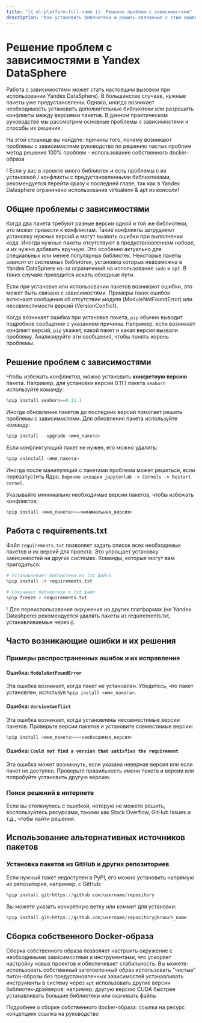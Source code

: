 ```yaml
---
title: "{{ ml-platform-full-name }}. Решение проблем с зависимостями"
description: "Как установить библиотеки и решить связанные с этим ошибки {{ ml-platform-full-name }}? Ответы на этот и другие вопросы в данной статье."
---
```


# Решение проблем с зависимостями в Yandex DataSphere

Работа с зависимостями может стать настоящим вызовом при использовании Yandex DataSphere). В большинстве случаев, нужные пакеты уже предустановлены. Однако, иногда возникает необходимость установить дополнительные библиотеки или разрешить конфликты между версиями пакетов. В данном практическом руководстве мы рассмотрим основные проблемы с зависимостями и способы их решения.

На этой странице вы найдете:
причины того, почему возникают проблемы с зависимостями
руководство по решению частых проблем
метод решения 100% проблем - использование собственного docker-образа

! Если у вас в проекте много библиотек и есть проблемы с их установкой / конфликты с предустановленными библиотеками, рекомендуется перейти сразу к последней главе, так как в Yandex Datasphere ограничено использование virtualenv & apt из консоли!

## Общие проблемы с зависимостями

Когда два пакета требуют разные версии одной и той же библиотеки, это может привести к конфликтам. Такие конфликты затрудняют установку нужных версий и могут вызвать ошибки при выполнении кода.
Иногда нужные пакеты отсутствуют в предустановленном наборе, и их нужно добавить вручную. Это особенно актуально для специальных или менее популярных библиотек.
Некоторые пакеты зависят от системных библиотек, установка которых невозможна в Yandex DataSphere из-за ограничений на использование `sudo` и `apt`. В таких случаях приходится искать обходные пути.

Если при установке или использовании пакетов возникают ошибки, это может быть связано с зависимостями. Примеры таких ошибок включают сообщения об отсутствии модуля (ModuleNotFoundError) или несовместимости версий (VersionConflict).

Когда возникает ошибка при установке пакета, `pip` обычно выводит подробное сообщение с указанием причины. Например, если возникает конфликт версий, `pip` укажет, какой пакет и какая версия вызвали проблему. Анализируйте эти сообщения, чтобы понять корень проблемы.

## Решение проблем с зависимостями

Чтобы избежать конфликтов, можно установить **конкретную версию** пакета. Например, для установки версии 0.11.1 пакета `seaborn` используйте команду:

```python
%pip install seaborn==0.11.1
```

Иногда обновление пакетов до последних версий помогает решить проблемы с зависимостями. Для обновления пакета используйте команду:

```python
%pip install --upgrade <имя_пакета>
```

Если конфликтующий пакет не нужен, его можно удалить:

```python
%pip uninstall <имя_пакета>
```

Иногда после манипуляций с пакетами проблема может решиться, если перезапустить Ядро. `Верхние вкладки jupyterlab -> Cernels -> Restart cernel`.

Указывайте минимально необходимые версии пакетов, чтобы избежать конфликтов:

```python
%pip install <имя_пакета>>=<минимальная_версия>
```

## Работа с requirements.txt

Файл `requirements.txt` позволяет задать список всех необходимых пакетов и их версий для проекта. Это упрощает установку зависимостей на других системах. Команды, которые могут вам пригодиться:

```python
# Устанавливает библиотеки из txt файла
%pip install -r requirements.txt

# Сохраняет библиотеки в txt файл
%pip freeze > requirements.txt
```

! Для переиспользования окружения на других платформах (не Yandex Datashpere) рекомендуется удалять пакеты из requirements.txt, устанавливаемые через `@`.

##  Часто возникающие ошибки и их решения

### Примеры распространенных ошибок и их исправление

#### Ошибка: `ModuleNotFoundError`
Эта ошибка возникает, когда пакет не установлен. Убедитесь, что пакет установлен, используя `%pip install <имя_пакета>`.

#### Ошибка: `VersionConflict`
Эта ошибка возникает, когда установлены несовместимые версии пакетов. Проверьте версии пакетов и установите совместимые версии:

```python
%pip install <имя_пакета>==<необходимая_версия>
```

#### Ошибка: `Could not find a version that satisfies the requirement`
Эта ошибка может возникнуть, если указана неверная версия или если пакет не доступен. Проверьте правильность имени пакета и версии или попробуйте установить другую версию.

### Поиск решений в интернете
Если вы столкнулись с ошибкой, которую не можете решить, воспользуйтесь ресурсами, такими как Stack Overflow, GitHub Issues и т.д., чтобы найти решения.

## Использование альтернативных источников пакетов

### Установка пакетов из GitHub и других репозиториев
Если нужный пакет недоступен в PyPI, его можно установить напрямую из репозитория, например, с GitHub:

```python
%pip install git+https://github.com/username/repository
```

Вы можете указать конкретную ветку или коммит для установки:

```python
%pip install git+https://github.com/username/repository@branch_name
```

## Сборка собственного Docker-образа

Сборка собственного образа позволяет настроить окружение с необходимыми зависимостями и инструментами, что ускоряет настройку новых проектов и обеспечивает стабильность. Вы можете:
использовать собственный заготовленный образ
использовать “чистые” питон-образы без предустановленных зависимостей
устанавливать инструменты в систему через `apt`
использовать другие версии библиотек-драйверов: например, другую версию CUDA
быстрее устанавливать большие библиотеки или скачивать файлы

Подробнее о сборке собственного docker-образа:
ссылка на ресурс концепциях
ссылка на руководство
